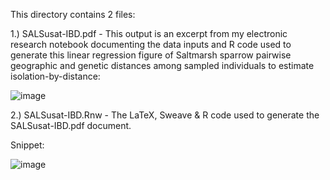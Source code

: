 This directory contains 2 files:

1.) SALSusat-IBD.pdf - This output is an excerpt from my electronic research notebook documenting the data inputs and R code used to generate this linear regression figure of Saltmarsh sparrow pairwise geographic and genetic distances among sampled individuals to estimate isolation-by-distance:

![image](https://github.com/LEFenderson/Portfolio/assets/49617364/9678938f-7573-4f90-bdc5-39207c7fc2c3)


2.) SALSusat-IBD.Rnw - The LaTeX, Sweave & R code used to generate the SALSusat-IBD.pdf document.

Snippet:

![image](https://github.com/LEFenderson/Portfolio/assets/49617364/9ff4c96d-c479-4d3a-8a26-2611826e1847)
